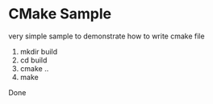 # CMake Sample
very simple sample to demonstrate how to write cmake file

1. mkdir build
2. cd build
3. cmake ..
4. make

Done
